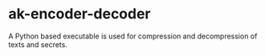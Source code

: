 # ak-encoder-decoder
A Python based executable is used for compression and decompression of texts and secrets.
